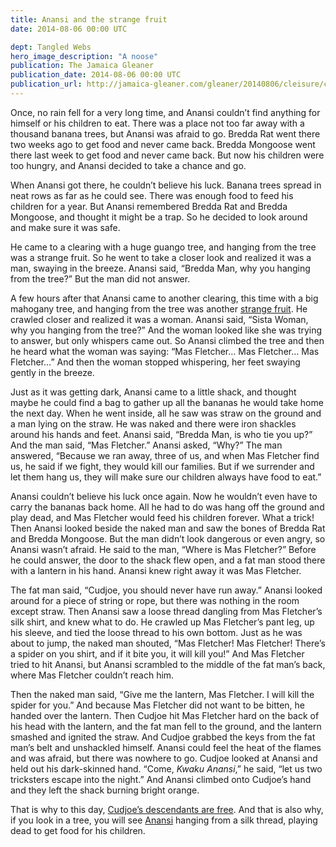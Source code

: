 ```yaml
---
title: Anansi and the strange fruit
date: 2014-08-06 00:00 UTC

dept: Tangled Webs
hero_image_description: "A noose"
publication: The Jamaica Gleaner
publication_date: 2014-08-06 00:00 UTC
publication_url: http://jamaica-gleaner.com/gleaner/20140806/cleisure/cleisure5.html
---
```


Once, no rain fell for a very long time, and Anansi couldn’t find anything for
himself or his children to eat. There was a place not too far away with a
thousand banana trees, but Anansi was afraid to go. Bredda Rat went there two
weeks ago to get food and never came back. Bredda Mongoose went there last week
to get food and never came back. But now his children were too hungry, and
Anansi decided to take a chance and go.

When Anansi got there, he couldn’t believe his luck. Banana trees spread in neat
rows as far as he could see. There was enough food to feed his children for a
year. But Anansi remembered Bredda Rat and Bredda Mongoose, and thought it might
be a trap. So he decided to look around and make sure it was safe.

He came to a clearing with a huge guango tree, and hanging from the tree was a
strange fruit. So he went to take a closer look and realized it was a man,
swaying in the breeze. Anansi said, “Bredda Man, why you hanging from the tree?”
But the man did not answer.

A few hours after that Anansi came to another clearing, this time with a big
mahogany tree, and hanging from the tree was another [strange fruit][1]. He
crawled closer and realized it was a woman. Anansi said, “Sista Woman, why you
hanging from the tree?” And the woman looked like she was trying to answer, but
only whispers came out. So Anansi climbed the tree and then he heard what the
woman was saying: “Mas Fletcher… Mas Fletcher… Mas Fletcher…” And then the woman
stopped whispering, her feet swaying gently in the breeze.

Just as it was getting dark, Anansi came to a little shack, and thought maybe he
could find a bag to gather up all the bananas he would take home the next day.
When he went inside, all he saw was straw on the ground and a man lying on the
straw. He was naked and there were iron shackles around his hands and feet.
Anansi said, “Bredda Man, is who tie you up?” And the man said, “Mas Fletcher.”
Anansi asked, “Why?” The man answered, “Because we ran away, three of us, and
when Mas Fletcher find us, he said if we fight, they would kill our families.
But if we surrender and let them hang us, they will make sure our children
always have food to eat.”

Anansi couldn’t believe his luck once again. Now he wouldn’t even have to carry
the bananas back home. All he had to do was hang off the ground and play dead,
and Mas Fletcher would feed his children forever. What a trick! Then Anansi
looked beside the naked man and saw the bones of Bredda Rat and Bredda Mongoose.
But the man didn’t look dangerous or even angry, so Anansi wasn’t afraid. He
said to the man, “Where is Mas Fletcher?” Before he could answer, the door to
the shack flew open, and a fat man stood there with a lantern in his hand.
Anansi knew right away it was Mas Fletcher.

The fat man said, “Cudjoe, you should never have run away.” Anansi looked around
for a piece of string or rope, but there was nothing in the room except straw.
Then Anansi saw a loose thread dangling from Mas Fletcher’s silk shirt, and knew
what to do. He crawled up Mas Fletcher’s pant leg, up his sleeve, and tied the
loose thread to his own bottom. Just as he was about to jump, the naked man
shouted, “Mas Fletcher! Mas Fletcher! There’s a spider on you shirt, and if it
bite you, it will kill you!” And Mas Fletcher tried to hit Anansi, but Anansi
scrambled to the middle of the fat man’s back, where Mas Fletcher couldn’t reach
him.

Then the naked man said, “Give me the lantern, Mas Fletcher. I will kill the
spider for you.” And because Mas Fletcher did not want to be bitten, he handed
over the lantern. Then Cudjoe hit Mas Fletcher hard on the back of his head with
the lantern, and the fat man fell to the ground, and the lantern smashed and
ignited the straw. And Cudjoe grabbed the keys from the fat man’s belt and
unshackled himself. Anansi could feel the heat of the flames and was afraid, but
there was nowhere to go. Cudjoe looked at Anansi and held out his dark-skinned
hand. “Come, *Kwaku Anansi*,” he said, “let us two tricksters escape into the
night.” And Anansi climbed onto Cudjoe’s hand and they left the shack burning
bright orange.

That is why to this day, [Cudjoe’s descendants are free][2]. And that is also
why, if you look in a tree, you will see [Anansi][3] hanging from a silk thread,
playing dead to get food for his children.

[1]: https://www.youtube.com/watch?v=P8Lq_yasEgo
[2]: https://en.wikipedia.org/wiki/Cudjoe
[3]: http://www.sacred-texts.com/afr/jas/
